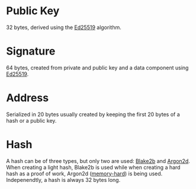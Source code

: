 # Public Key
32 bytes, derived using the [Ed25519](https://ed25519.cr.yp.to/) algorithm.

# Signature
64 bytes, created from private and public key and a data component using
 [Ed25519](https://ed25519.cr.yp.to/).

# Address
Serialized in 20 bytes usually created by keeping the first 20 bytes of a hash or a public key.

# Hash
A hash can be of three types, but only two are used: [Blake2b](https://en.wikipedia.org/wiki/BLAKE_%28hash_function%29#Blake2b_algorithm) and [Argon2d](https://en.wikipedia.org/wiki/Argon2).
When creating a light hash, Blake2b is used while when creating a hard hash as a proof of work, Argon2d ([memory-hard](https://en.wikipedia.org/wiki/Memory_bound_function)) is being used.
Indepenendtly, a hash is always 32 bytes long.

